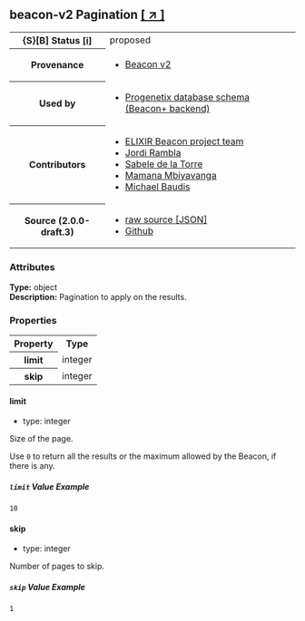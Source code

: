 
<div id="schema-header-title">
  <h2><span id="schema-header-title-project">beacon-v2</span> Pagination <a href="https://github.com/ga4gh-beacon/sb-beacon-api" target="_BLANK">[ &nearr; ]</a></h2>
</div>

<table id="schema-header-table">
<tr>
<th>{S}[B] Status <a href="https://schemablocks.org/about/sb-status-levels.html">[i]</a></th>
<td><div id="schema-header-status">proposed</div></td>
</tr>
<tr><th>Provenance</th><td><ul>
<li><a href="https://github.com/ga4gh-beacon/specification-v2">Beacon v2</a></li>
</ul></td></tr>
<tr><th>Used by</th><td><ul>
<li><a href="https://github.com/progenetix/schemas/">Progenetix database schema (Beacon+ backend)</a></li>
</ul></td></tr>


<!--more-->
<tr><th>Contributors</th><td><ul>
<li><a href="https://beacon-project.io/categories/people.html">ELIXIR Beacon project team</a></li>
<li><a href="https://github.com/jrambla">Jordi Rambla</a></li>
<li><a href="https://github.com/sdelatorrep">Sabele de la Torre</a></li>
<li><a href="https://github.com/mamanambiya">Mamana Mbiyavanga</a></li>
<li><a href="https://orcid.org/0000-0002-9903-4248">Michael Baudis</a></li>
</ul></td></tr>
<tr><th>Source (2.0.0-draft.3)</th><td><ul>
<li><a href="current/Pagination.json" target="_BLANK">raw source [JSON]</a></li>
<li><a href="https://github.com/ga4gh-beacon/sb-beacon-api/blob/master/schemas/Pagination.yaml" target="_BLANK">Github</a></li>
</ul></td></tr>
</table>

<div id="schema-attributes-title"><h3>Attributes</h3></div>

  
__Type:__ object  
__Description:__ Pagination to apply on the results.

### Properties

<table id="schema-properties-table">
<tr><th>Property</th><th>Type</th></tr>
<tr><th>limit</th><td>integer</td></tr>
<tr><th>skip</th><td>integer</td></tr>
</table>


#### limit

* type: integer

Size of the page.

Use  `0` to return all the results or the maximum allowed by the Beacon, if there is any.


##### `limit` Value Example  

```
10
```

#### skip

* type: integer

Number of pages to skip.


##### `skip` Value Example  

```
1
```

